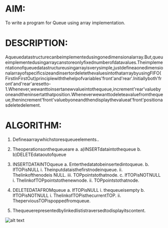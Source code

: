 # AIM:
To write a program for Queue using array implementation.

# DESCRIPTION:
Aqueuedatastructurecanbeimplementedusingonedimensionalarray.But,queueimplementedusingarraycanstoreonlyfixednumberofdatavalues.Theimplementationofqueuedatastructureusingarrayisverysimple,justdefineaonedimensionalarrayofspecificsizeandinsertordeletethevaluesintothatarraybyusingFIFO(FirstInFirstOut)principlewiththehelpofvariables'front'and'rear'.Initiallyboth'front'and'rear'aresetto-1.Whenever,wewanttoinsertanewvalueintothequeue,increment'rear'valuebyoneandtheninsertatthatposition.Wheneverwewanttodeleteavaluefromthequeue,thenincrement'front'valuebyoneandthendisplaythevalueat'front'positionasdeletedelement.

# ALGORITHM:
1.	Defineaarraywhichstoresqueueelements..
2.	Theoperationsonthequeueare
a.	a)INSERTdataintothequeue
b.	b)DELETEdataoutofqueue
3.	INSERTDATAINTOqueue
a.	Enterthedatatobeinsertedintoqueue.
b.	IfTOPisNULL
i.	Theinputdataisthefirstnodeinqueue.
ii.	Thelinkofthenodeis NULL.
iii.	TOPpointstothatnode.
c.	IfTOPisNOTNULL
i.	ThelinkofTOPpointstothenewnode.
ii.	TOPpointstothatnode.
4.	DELETEDATAFROMqueue
a.	IfTOPisNULL
i.	thequeueisempty
b.	IfTOPisNOTNULL
i.	ThelinkofTOPisthecurrentTOP.
ii.	TheperviousTOPispoppedfromqueue.

5.	Thequeuerepresentedbylinkedlististraversedtodisplayitscontent.

![alt text](output.png "Title")
